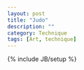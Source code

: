 ```yaml
---
layout: post
title: "Judo"
description: ""
category: Technique
tags: [Art, technique]
---
```

{% include JB/setup %}
